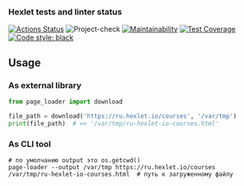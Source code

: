 ### Hexlet tests and linter status

[![Actions Status](https://github.com/tommyqamaz/python-testing-project-lvl1/workflows/hexlet-check/badge.svg)](https://github.com/tommyqamaz/python-testing-project-lvl1/actions)
![Project-check](https://github.com/tommyqamaz/python-project-lvl2/actions/workflows/project-check.yml/badge.svg)
[![Maintainability](https://api.codeclimate.com/v1/badges/93182c28d1d412d5ca63/maintainability)](https://codeclimate.com/github/tommyqamaz/python-testing-project-lvl1/maintainability)
[![Test Coverage](https://api.codeclimate.com/v1/badges/93182c28d1d412d5ca63/test_coverage)](https://codeclimate.com/github/tommyqamaz/python-testing-project-lvl1/test_coverage)
[![Code style: black](https://img.shields.io/badge/code%20style-black-000000.svg)](https://github.com/psf/black)

## Usage

### As external library

```python
from page_loader import download

file_path = download('https://ru.hexlet.io/courses', '/var/tmp')
print(file_path)  # => '/var/tmp/ru-hexlet-io-courses.html'
```

### As CLI tool

```
# по умолчанию output это os.getcwd()
page-loader --output /var/tmp https://ru.hexlet.io/courses
/var/tmp/ru-hexlet-io-courses.html  # путь к загруженному файлу
```
